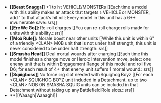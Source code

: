 - **[[Beast Snagga]]** +1 to hit VEHICLE/MONSTERs [[Each time a model with this ability makes an attack that targets a VEHICLE or MONSTER, add 1 to that attack’s hit roll; Every model in this unit has a 6++ invulnerable save::srs]]
- **[[Ere We Go]]:** Re-roll charges [[You can re-roll charge rolls made for units with this ability.::srs]]
- **[[Mob Rule]]:** Morale boost near other units [[While this unit is within 6" of a friendly \<CLAN> MOB unit that is not under half strength, this unit is never considered to be under half strength::srs]]
- **[[Smasha Head]]** Deal mortal wounds after charging [[Each time this model finishes a charge move or Heroic Intervention move, select one enemy unit that is within Engagement Range of this model and roll five D6; for each result of 4+, that enemy unit suffers 1 mortal wound.::srs]]
- **[[Squigboss]]** No force org slot needed with Squighog Boyz [[For each \<CLAN> SQUIGHOG BOYZ unit included in a Detachment, up to two \<CLAN> NOB ON SMASHA SQUIG units can be included in that Detachment without taking up any Battlefield Role slots.::srs]]
- **[[Waaagh\|Waaagh!]]
